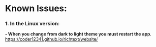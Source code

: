 # Known Issues:
### 1. In the Linux version:
**- When you change from dark to light theme you must restart the app.**
https://coder12341.github.io/richtext/website/
